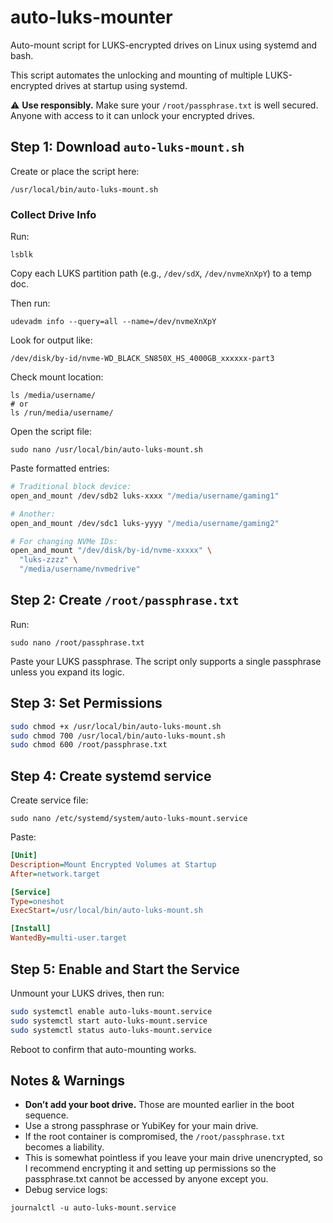 # auto-luks-mounter

Auto-mount script for LUKS-encrypted drives on Linux using systemd and bash.

This script automates the unlocking and mounting of multiple LUKS-encrypted drives at startup using systemd.

⚠️ **Use responsibly.** Make sure your `/root/passphrase.txt` is well secured. Anyone with access to it can unlock your encrypted drives.

## Step 1: Download `auto-luks-mount.sh`

Create or place the script here:
```
/usr/local/bin/auto-luks-mount.sh
```

### Collect Drive Info

Run:
```
lsblk
```
Copy each LUKS partition path (e.g., `/dev/sdX`, `/dev/nvmeXnXpY`) to a temp doc.

Then run:
```
udevadm info --query=all --name=/dev/nvmeXnXpY
```
Look for output like:
```
/dev/disk/by-id/nvme-WD_BLACK_SN850X_HS_4000GB_xxxxxx-part3
```

Check mount location:
```
ls /media/username/
# or
ls /run/media/username/
```

Open the script file:
```
sudo nano /usr/local/bin/auto-luks-mount.sh
```

Paste formatted entries:
```bash
# Traditional block device:
open_and_mount /dev/sdb2 luks-xxxx "/media/username/gaming1"

# Another:
open_and_mount /dev/sdc1 luks-yyyy "/media/username/gaming2"

# For changing NVMe IDs:
open_and_mount "/dev/disk/by-id/nvme-xxxxx" \
  "luks-zzzz" \
  "/media/username/nvmedrive"
```

## Step 2: Create `/root/passphrase.txt`

Run:
```
sudo nano /root/passphrase.txt
```
Paste your LUKS passphrase. The script only supports a single passphrase unless you expand its logic.

## Step 3: Set Permissions

```bash
sudo chmod +x /usr/local/bin/auto-luks-mount.sh
sudo chmod 700 /usr/local/bin/auto-luks-mount.sh
sudo chmod 600 /root/passphrase.txt
```

## Step 4: Create systemd service

Create service file:
```
sudo nano /etc/systemd/system/auto-luks-mount.service
```

Paste:
```ini
[Unit]
Description=Mount Encrypted Volumes at Startup
After=network.target

[Service]
Type=oneshot
ExecStart=/usr/local/bin/auto-luks-mount.sh

[Install]
WantedBy=multi-user.target
```

## Step 5: Enable and Start the Service

Unmount your LUKS drives, then run:
```bash
sudo systemctl enable auto-luks-mount.service
sudo systemctl start auto-luks-mount.service
sudo systemctl status auto-luks-mount.service
```

Reboot to confirm that auto-mounting works.

## Notes & Warnings

- **Don’t add your boot drive.** Those are mounted earlier in the boot sequence.
- Use a strong passphrase or YubiKey for your main drive.
- If the root container is compromised, the `/root/passphrase.txt` becomes a liability.
- This is somewhat pointless if you leave your main drive unencrypted, so I recommend encrypting it and setting up permissions so the passphrase.txt cannot be accessed by anyone except you.
- Debug service logs:
```
journalctl -u auto-luks-mount.service
```
